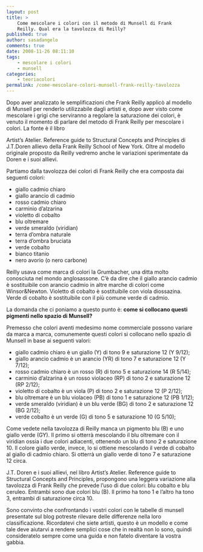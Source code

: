 ```yaml
---
layout: post
title: >
    Come mescolare i colori con il metodo di Munsell di Frank
    Reilly. Qual era la tavolozza di Reilly?
published: true
author: sasadangelo
comments: true
date: 2008-11-26 08:11:10
tags:
    - mescolare i colori
    - munsell
categories:
    - teoriacolori
permalink: /come-mescolare-colori-munsell-frank-reilly-tavolozza
---
```




  Dopo aver analizzato le semplificazioni che Frank Reilly applicò al modello di Munsell per renderlo utilizzabile dagli artisti e, dopo aver visto come mescolare i grigi che serviranno a regolare la saturazione dei colori, è venuto il momento di parlare del metodo di Frank Reilly per mescolare i colori. La fonte è il libro 
  
  Artist&#8217;s Atelier. Reference guide to Structural Concepts and Principles di J.T.Doren allievo della Frank Reilly School of New York. Oltre al modello originale proposto da Reilly vedremo anche le variazioni sperimentate da Doren e i suoi allievi.


Partiamo dalla tavolozza dei colori di Frank Reilly che era composta dai seguenti colori:

  * giallo cadmio chiaro
  * giallo arancio di cadmio
  * rosso cadmio chiaro
  * carminio d&#8217;alzarina
  * violetto di cobalto
  * blu oltremare
  * verde smeraldo (viridian)
  * terra d&#8217;ombra naturale
  * terra d&#8217;ombra bruciata
  * verde cobalto
  * bianco titanio
  * nero avorio (o nero carbone)


  Reilly usava come marca di colori la Grumbacher, una ditta molto conosciuta nel mondo anglosassone. C&#8217;è da dire che il giallo arancio cadmio è sostituibile con arancio cadmio in altre marche di colori come Winsor&Newton. Violetto di cobalto è sostituibile con viola diossazina. Verde di cobalto è sostituibile con il più comune verde di cadmio.


La domanda che ci poniamo a questo punto è: **come si collocano questi pigmenti nello spazio di Munsell?**


  Premesso che colori aventi medesimo nome commerciale possono variare da marca a marca, comunemente questi colori si collocano nello spazio di Munsell in base ai seguenti valori:


  * giallo cadmio chiaro è un giallo (Y) di tono 9 e saturazione 12 (Y 9/12);
  * giallo arancio cadmio è un arancio (YR) di tono 7 e saturazione 12 (Y 7/12);
  * rosso cadmio chiaro è un rosso (R) di tono 5 e saturazione 14 (R 5/14);
  * carminio d&#8217;alzarina è un rosso violaceo (RP) di tono 2 e saturazione 12 (RP 2/12);
  * violetto di cobalto è un viola (P) di tono 2 e saturazione 12 (P 2/12);
  * blu oltremare è un blu violaceo (PB) di tono 1 e saturazione 12 (PB 1/12);
  * verde smeraldo (viridian) è un blu verde (BG) di tono 2 e saturazione 12 (BG 2/12);
  * verde cobalto è un verde (G) di tono 5 e saturazione 10 (G 5/10);


  Come vedete nella tavolozza di Reilly manca un pigmento blu (B) e uno giallo verde (GY). Il primo si otterrà mescolando il blu oltremare con il viridian ossia i due colori adiacenti, ottenendo un blu di tono 2 e saturazione 10. Il colore giallo verde, invece, lo si ottiene mescolando il verde di cobalto al giallo di cadmio chiaro. Si otterrà un giallo verde di tono 7 e saturazione 12 circa.



  J.T. Doren e i suoi allievi, nel libro Artist&#8217;s Atelier. Reference guide to Structural Concepts and Principles, propongono una leggera variazione alla tavolozza di Frank Reilly che prevede l&#8217;uso di due colori: blu cobalto e blu ceruleo. Entrambi sono due colori blu (B). Il primo ha tono 1 e l&#8217;altro ha tono 3, entrambi di saturazione circa 10.



  Sono convinto che confrontando i vostri colori con le tabelle di munsell presentate sul blog potreste rilevare delle differenze nella loro classificazione. Ricordatevi che siete artisti, questo è un modello e come tale deve aiutarvi a rendere semplici cose che in realtà non lo sono, quindi consideratelo sempre come una guida e non fatelo diventare la vostra gabbia.
